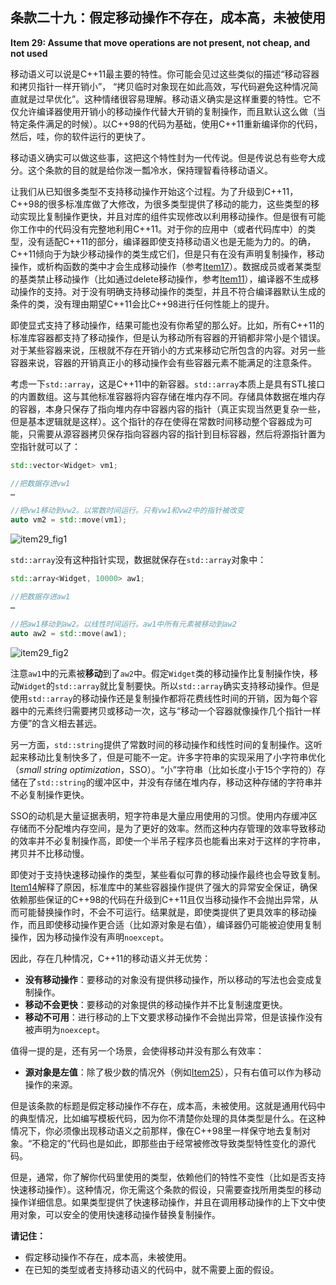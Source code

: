 ## 条款二十九：假定移动操作不存在，成本高，未被使用

**Item 29: Assume that move operations are not present, not cheap, and not used**

移动语义可以说是C++11最主要的特性。你可能会见过这些类似的描述“移动容器和拷贝指针一样开销小”， “拷贝临时对象现在如此高效，写代码避免这种情况简直就是过早优化”。这种情绪很容易理解。移动语义确实是这样重要的特性。它不仅允许编译器使用开销小的移动操作代替大开销的复制操作，而且默认这么做（当特定条件满足的时候）。以C++98的代码为基础，使用C++11重新编译你的代码，然后，哇，你的软件运行的更快了。

移动语义确实可以做这些事，这把这个特性封为一代传说。但是传说总有些夸大成分。这个条款的目的就是给你泼一瓢冷水，保持理智看待移动语义。

让我们从已知很多类型不支持移动操作开始这个过程。为了升级到C++11，C++98的很多标准库做了大修改，为很多类型提供了移动的能力，这些类型的移动实现比复制操作更快，并且对库的组件实现修改以利用移动操作。但是很有可能你工作中的代码没有完整地利用C++11。对于你的应用中（或者代码库中）的类型，没有适配C++11的部分，编译器即使支持移动语义也是无能为力的。的确，C++11倾向于为缺少移动操作的类生成它们，但是只有在没有声明复制操作，移动操作，或析构函数的类中才会生成移动操作（参考[Item17](../3.MovingToModernCpp/item17.md)）。数据成员或者某类型的基类禁止移动操作（比如通过delete移动操作，参考[Item11](../3.MovingToModernCpp/item11.md)），编译器不生成移动操作的支持。对于没有明确支持移动操作的类型，并且不符合编译器默认生成的条件的类，没有理由期望C++11会比C++98进行任何性能上的提升。

即使显式支持了移动操作，结果可能也没有你希望的那么好。比如，所有C++11的标准库容器都支持了移动操作，但是认为移动所有容器的开销都非常小是个错误。对于某些容器来说，压根就不存在开销小的方式来移动它所包含的内容。对另一些容器来说，容器的开销真正小的移动操作会有些容器元素不能满足的注意条件。

考虑一下`std::array`，这是C++11中的新容器。`std::array`本质上是具有STL接口的内置数组。这与其他标准容器将内容存储在堆内存不同。存储具体数据在堆内存的容器，本身只保存了指向堆内存中容器内容的指针（真正实现当然更复杂一些，但是基本逻辑就是这样）。这个指针的存在使得在常数时间移动整个容器成为可能，只需要从源容器拷贝保存指向容器内容的指针到目标容器，然后将源指针置为空指针就可以了：

```cpp
std::vector<Widget> vm1;

//把数据存进vw1
…

//把vw1移动到vw2。以常数时间运行。只有vw1和vw2中的指针被改变
auto vm2 = std::move(vm1);
```

![item29_fig1](media/item29_fig1.png)

`std::array`没有这种指针实现，数据就保存在`std::array`对象中：

```cpp
std::array<Widget, 10000> aw1;

//把数据存进aw1
…

//把aw1移动到aw2。以线性时间运行。aw1中所有元素被移动到aw2
auto aw2 = std::move(aw1);
```

![item29_fig2](media/item29_fig2.png)

注意`aw1`中的元素被**移动**到了`aw2`中。假定`Widget`类的移动操作比复制操作快，移动`Widget`的`std::array`就比复制要快。所以`std::array`确实支持移动操作。但是使用`std::array`的移动操作还是复制操作都将花费线性时间的开销，因为每个容器中的元素终归需要拷贝或移动一次，这与“移动一个容器就像操作几个指针一样方便”的含义相去甚远。

另一方面，`std::string`提供了常数时间的移动操作和线性时间的复制操作。这听起来移动比复制快多了，但是可能不一定。许多字符串的实现采用了小字符串优化（*small string optimization*，SSO）。“小”字符串（比如长度小于15个字符的）存储在了`std::string`的缓冲区中，并没有存储在堆内存，移动这种存储的字符串并不必复制操作更快。

SSO的动机是大量证据表明，短字符串是大量应用使用的习惯。使用内存缓冲区存储而不分配堆内存空间，是为了更好的效率。然而这种内存管理的效率导致移动的效率并不必复制操作高，即使一个半吊子程序员也能看出来对于这样的字符串，拷贝并不比移动慢。

即使对于支持快速移动操作的类型，某些看似可靠的移动操作最终也会导致复制。[Item14](../3.MovingToModernCpp/item14.md)解释了原因，标准库中的某些容器操作提供了强大的异常安全保证，确保依赖那些保证的C++98的代码在升级到C++11且仅当移动操作不会抛出异常，从而可能替换操作时，不会不可运行。结果就是，即使类提供了更具效率的移动操作，而且即使移动操作更合适（比如源对象是右值），编译器仍可能被迫使用复制操作，因为移动操作没有声明`noexcept`。

因此，存在几种情况，C++11的移动语义并无优势：

- **没有移动操作**：要移动的对象没有提供移动操作，所以移动的写法也会变成复制操作。
- **移动不会更快**：要移动的对象提供的移动操作并不比复制速度更快。
- **移动不可用**：进行移动的上下文要求移动操作不会抛出异常，但是该操作没有被声明为`noexcept`。

值得一提的是，还有另一个场景，会使得移动并没有那么有效率：

- **源对象是左值**：除了极少数的情况外（例如[Item25](../5.RRefMovSemPerfForw/item25.md)），只有右值可以作为移动操作的来源。

但是该条款的标题是假定移动操作不存在，成本高，未被使用。这就是通用代码中的典型情况，比如编写模板代码，因为你不清楚你处理的具体类型是什么。在这种情况下，你必须像出现移动语义之前那样，像在C++98里一样保守地去复制对象。“不稳定的”代码也是如此，即那些由于经常被修改导致类型特性变化的源代码。

但是，通常，你了解你代码里使用的类型，依赖他们的特性不变性（比如是否支持快速移动操作）。这种情况，你无需这个条款的假设，只需要查找所用类型的移动操作详细信息。如果类型提供了快速移动操作，并且在调用移动操作的上下文中使用对象，可以安全的使用快速移动操作替换复制操作。

**请记住：**

- 假定移动操作不存在，成本高，未被使用。
- 在已知的类型或者支持移动语义的代码中，就不需要上面的假设。
